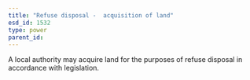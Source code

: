 ```yaml
---
title: "Refuse disposal -  acquisition of land"
esd_id: 1532
type: power
parent_id:  
---
```


A local authority may acquire land for the purposes of refuse disposal in accordance with legislation.

